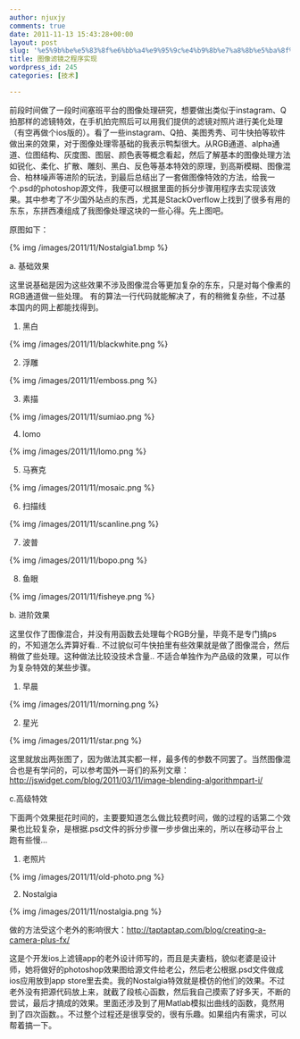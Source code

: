 ```yaml
---
author: njuxjy
comments: true
date: 2011-11-13 15:43:28+00:00
layout: post
slug: '%e5%9b%be%e5%83%8f%e6%bb%a4%e9%95%9c%e4%b9%8b%e7%a8%8b%e5%ba%8f%e5%ae%9e%e7%8e%b0'
title: 图像滤镜之程序实现
wordpress_id: 245
categories: [技术]

---
```


前段时间做了一段时间塞班平台的图像处理研究，想要做出类似于instagram、Q拍那样的滤镜特效，在手机拍完照后可以用我们提供的滤镜对照片进行美化处理（有空再做个ios版的）。看了一些instagram、Q拍、美图秀秀、可牛快拍等软件做出来的效果，对于图像处理零基础的我表示鸭梨很大。从RGB通道、alpha通道、位图结构、灰度图、图层、颜色表等概念看起，然后了解基本的图像处理方法如锐化、柔化、扩散、雕刻、黑白、反色等基本特效的原理，到高斯模糊、图像混合、柏林噪声等进阶的玩法，到最后总结出了一套做图像特效的方法，给我一个.psd的photoshop源文件，我便可以根据里面的拆分步骤用程序去实现该效果。其中参考了不少国外站点的东西，尤其是StackOverflow上找到了很多有用的东东，东拼西凑组成了我图像处理这块的一些心得。先上图吧。

原图如下：

{% img /images/2011/11/Nostalgia1.bmp %}



a. 基础效果

这里说基础是因为这些效果不涉及图像混合等更加复杂的东东，只是对每个像素的RGB通道做一些处理。 有的算法一行代码就能解决了，有的稍微复杂些，不过基本国内的网上都能找得到。



	
  1. 黑白
  
{% img /images/2011/11/blackwhite.png %}

	
  2. 浮雕

{% img /images/2011/11/emboss.png %}
	
  3. 素描

{% img /images/2011/11/sumiao.png %}
	
  4. lomo

{% img /images/2011/11/lomo.png %}

	
  5. 马赛克

{% img /images/2011/11/mosaic.png %}

	
  6. 扫描线

{% img /images/2011/11/scanline.png %}

	
  7. 波普

{% img /images/2011/11/bopo.png %}

	
  8. 鱼眼

{% img /images/2011/11/fisheye.png %}



b. 进阶效果




这里仅作了图像混合，并没有用函数去处理每个RGB分量，毕竟不是专门搞ps的，不知道怎么弄算好看.. 不过貌似可牛快拍里有些效果就是做了图像混合，然后稍做了些处理。这种做法比较没技术含量.. 不适合单独作为产品级的效果，可以作为复杂特效的某些步骤。








	
  1. 早晨

{% img /images/2011/11/morning.png %}
	
  2. 星光

{% img /images/2011/11/star.png %}






这里就放出两张图了，因为做法其实都一样，最多传的参数不同罢了。当然图像混合也是有学问的，可以参考国外一哥们的系列文章：http://jswidget.com/blog/2011/03/11/image-blending-algorithmpart-i/




c.高级特效




下面两个效果挺花时间的，主要要知道怎么做比较费时间，做的过程的话第二个效果也比较复杂，是根据.psd文件的拆分步骤一步步做出来的，所以在移动平台上跑有些慢...








	
  1. 老照片

{% img /images/2011/11/old-photo.png %}
	
  2. Nostalgia

{% img /images/2011/11/nostalgia.png %}



做的方法受这个老外的影响很大：http://taptaptap.com/blog/creating-a-camera-plus-fx/




这是个开发ios上滤镜app的老外设计师写的，而且是夫妻档，貌似老婆是设计师，她将做好的photoshop效果图给源文件给老公，然后老公根据.psd文件做成ios应用放到app store里去卖。我的Nostalgia特效就是模仿的他们的效果。不过老外没有把源代码放上来，就截了段核心函数，然后我自己摸索了好多天，不断的尝试，最后才搞成的效果。里面还涉及到了用Matlab模拟出曲线的函数，竟然用到了四次函数。。不过整个过程还是很享受的，很有乐趣。如果组内有需求，可以帮着搞一下。



